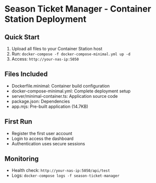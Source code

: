 # Season Ticket Manager - Container Station Deployment

## Quick Start
1. Upload all files to your Container Station host
2. Run: `docker-compose -f docker-compose-minimal.yml up -d`
3. Access: `http://your-nas-ip:5050`

## Files Included
- Dockerfile.minimal: Container build configuration
- docker-compose-minimal.yml: Complete deployment setup
- server/minimal-container.ts: Application source code
- package.json: Dependencies
- app.mjs: Pre-built application (14.7KB)

## First Run
- Register the first user account
- Login to access the dashboard
- Authentication uses secure sessions

## Monitoring
- Health check: `http://your-nas-ip:5050/api/test`
- Logs: `docker-compose logs -f season-ticket-manager`
